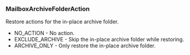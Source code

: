 ### MailboxArchiveFolderAction
Restore actions for the in-place archive folder.

- NO_ACTION - No action.
- EXCLUDE_ARCHIVE - Skip the in-place archive folder while restoring.
- ARCHIVE_ONLY - Only restore the in-place archive folder.
